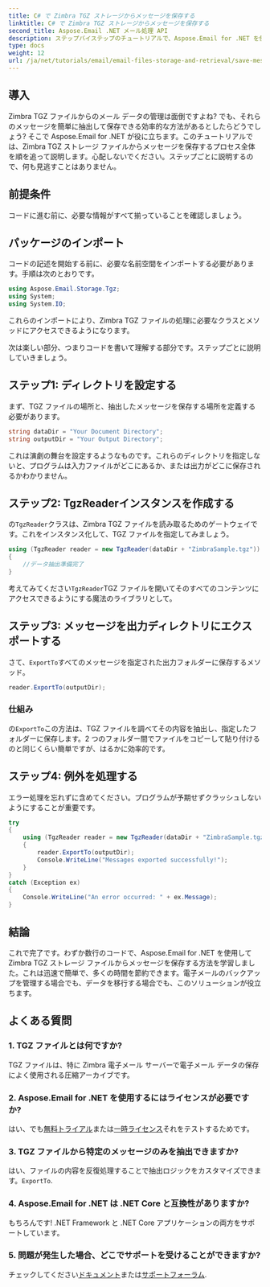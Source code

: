 ```yaml
---
title: C# で Zimbra TGZ ストレージからメッセージを保存する
linktitle: C# で Zimbra TGZ ストレージからメッセージを保存する
second_title: Aspose.Email .NET メール処理 API
description: ステップバイステップのチュートリアルで、Aspose.Email for .NET を使用して Zimbra TGZ ストレージからメッセージを保存する方法を学びます。
type: docs
weight: 12
url: /ja/net/tutorials/email/email-files-storage-and-retrieval/save-messages-from-zimbra-tgz-storage/
---
```

## 導入

Zimbra TGZ ファイルからのメール データの管理は面倒ですよね? でも、それらのメッセージを簡単に抽出して保存できる効率的な方法があるとしたらどうでしょう? そこで Aspose.Email for .NET が役に立ちます。このチュートリアルでは、Zimbra TGZ ストレージ ファイルからメッセージを保存するプロセス全体を順を追って説明します。心配しないでください。ステップごとに説明するので、何も見逃すことはありません。  

## 前提条件  

コードに進む前に、必要な情報がすべて揃っていることを確認しましょう。  

## パッケージのインポート  

コードの記述を開始する前に、必要な名前空間をインポートする必要があります。手順は次のとおりです。  

```csharp  
using Aspose.Email.Storage.Tgz;  
using System;  
using System.IO;  
```  

これらのインポートにより、Zimbra TGZ ファイルの処理に必要なクラスとメソッドにアクセスできるようになります。

次は楽しい部分、つまりコードを書いて理解する部分です。ステップごとに説明していきましょう。  

## ステップ1: ディレクトリを設定する  

まず、TGZ ファイルの場所と、抽出したメッセージを保存する場所を定義する必要があります。  

```csharp  
string dataDir = "Your Document Directory";  
string outputDir = "Your Output Directory";  
```  
 
これは演劇の舞台を設定するようなものです。これらのディレクトリを指定しないと、プログラムは入力ファイルがどこにあるか、または出力がどこに保存されるかわかりません。


## ステップ2: TgzReaderインスタンスを作成する  

の`TgzReader`クラスは、Zimbra TGZ ファイルを読み取るためのゲートウェイです。これをインスタンス化して、TGZ ファイルを指定してみましょう。  

```csharp  
using (TgzReader reader = new TgzReader(dataDir + "ZimbraSample.tgz"))  
{  
    //データ抽出準備完了
}  
```  
 
考えてみてください`TgzReader`TGZ ファイルを開いてそのすべてのコンテンツにアクセスできるようにする魔法のライブラリとして。  


## ステップ3: メッセージを出力ディレクトリにエクスポートする  

さて、`ExportTo`すべてのメッセージを指定された出力フォルダーに保存するメソッド。  

```csharp  
reader.ExportTo(outputDir);  
```  

### 仕組み  
の`ExportTo`この方法は、TGZ ファイルを調べてその内容を抽出し、指定したフォルダーに保存します。2 つのフォルダー間でファイルをコピーして貼り付けるのと同じくらい簡単ですが、はるかに効率的です。  


## ステップ4: 例外を処理する  

エラー処理を忘れずに含めてください。プログラムが予期せずクラッシュしないようにすることが重要です。  

```csharp  
try  
{  
    using (TgzReader reader = new TgzReader(dataDir + "ZimbraSample.tgz"))  
    {  
        reader.ExportTo(outputDir);  
        Console.WriteLine("Messages exported successfully!");  
    }  
}  
catch (Exception ex)  
{  
    Console.WriteLine("An error occurred: " + ex.Message);  
}  
```  

## 結論  

これで完了です。わずか数行のコードで、Aspose.Email for .NET を使用して Zimbra TGZ ストレージ ファイルからメッセージを保存する方法を学習しました。これは迅速で簡単で、多くの時間を節約できます。電子メールのバックアップを管理する場合でも、データを移行する場合でも、このソリューションが役立ちます。

## よくある質問  

### 1. TGZ ファイルとは何ですか?  
TGZ ファイルは、特に Zimbra 電子メール サーバーで電子メール データの保存によく使用される圧縮アーカイブです。  

### 2. Aspose.Email for .NET を使用するにはライセンスが必要ですか?  
はい、でも[無料トライアル](https://releases.aspose.com/)または[一時ライセンス](https://purchase.aspose.com/temporary-license/)それをテストするためです。  

### 3. TGZ ファイルから特定のメッセージのみを抽出できますか?  
はい、ファイルの内容を反復処理することで抽出ロジックをカスタマイズできます。`ExportTo`.  

### 4. Aspose.Email for .NET は .NET Core と互換性がありますか?  
もちろんです! .NET Framework と .NET Core アプリケーションの両方をサポートしています。  

### 5. 問題が発生した場合、どこでサポートを受けることができますか?  
チェックしてください[ドキュメント](https://reference.aspose.com/email/net/)または[サポートフォーラム](https://forum.aspose.com/c/email/12/).